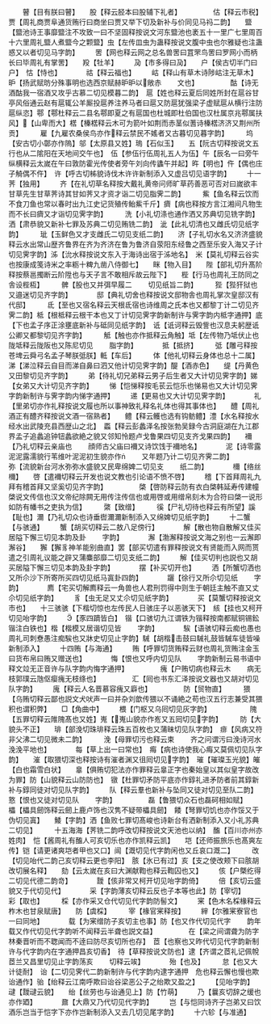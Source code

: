 <!-- { "loadSidebar": true } -->
　　瞽【目有朕曰瞽】　　股【释云胫本曰股辅下礼者】　　　　　估【释云市税】贾【周礼商贾阜通货贿行曰商坐曰贾又举下切及新补与价同见马祃二韵】　　盬【盬池诗王事靡盬注不攻致一曰不坚固释按说文河东盬池也袤五十一里广七里周百十六里周礼盬人煮盬今之颗盬】虫【左传皿虫为蛊释按说文腹中虫也尔雅疑也注蛊惑又以者切见马字韵】
　　罟【网也释云网之总名兽罟曰罝罘鸟罟曰罗网小而柄长曰毕周礼有掌罟】　　羖【牡羊】
　　夃【市多得曰夃】　　户【侯古切半门曰户】　怙【恃也】　　　　祜【释云福也】
　　岵【释山有草木诗陟岵注无草木】　　　　　昈【扬武赋昉分殊事明也选西京赋赫昈昈以敞赤
　　文也】　　　　　酤【诗无酒酤我一宿酒又攻乎古慕二切见模暮二韵】　扈【姓也释云夏后同姓所封在扈谷甘亭风俗通云赵有扈辄公羊厮投扈养注养马者曰扈又防扈犹强梁子虚赋扈从横行注防扈纵恣】鄠【鄠杜释云二县名鄠即夏之有扈国也杜城即杜伯国也汉杜属京兆鄠属扶风】【山卑而大】楛【榛楛释云木可为箭叶如荆而赤茎似蓍诗榛楛济济又荆州所贡】　　　雇【九雇农桑侯鸟亦作释云禁民不媱者又古暮切见暮字韵】　　　坞【安古切小鄣亦作隖】邬【太原县又姓】瑦【石似玉】　　五【阮古切释按说文五行也从二隂阳在天地间交午也】　伍【参伍行伍周礼五人为伍】午【辰名一曰旁午纵横释云太嵗在午曰敦防霍光传使者旁午刘向传蠭午并起】旿【明也】仵【偶也庄子觭偶不仵】　许【呼古切柹貌诗伐木许许新制添入又虚吕切见语字韵】
　　十一荠【独用】
　　齐【在礼切草名释按大戴礼黄帝问师旷草药善恶可否对曰嵗欲丰甘草先生甘草荠诗其甘如荠又才资才诣二切见脂霁二韵】　　　鮆【鱼名释云饮而不食刀鱼也常以春时出九江史记货殖传鲐鮆千斤】癠【病也释按方言江湘间凡物生而不长曰癠又才诣切见霁字韵】　　　洗【小礼切涤也通作洒又苏典切见铣字韵】　　洒【肃恭貌又新补七罪及苏典二切见贿铣二韵】　泚【此礼切清也又雌氏切见纸字韵】　　　玼【玉鲜色又才支雌氏二切见支纸二韵】　　济【子礼切水名又济济盛貌释云水出常山歴齐鲁界在齐为齐济在鲁为鲁济自荥阳东经鲁之西至乐安入海又子计切见霁字韵】泲【沇水释按说文东入于海诗出宿于泲地名】　米【莫礼切释云谷实也按康成笺诗米之率粝十粺九凿八侍御七】　　眯【物入目】　　陛【部礼切升髙阶释按蔡邕擉断云阶陞也与天子言不敢相斥故云陛下】　　梐【行马也周礼王防同之舎设梐枑】　　　髀【股也又并弭早履二
　　切见纸旨二韵】　　　狴【狴犴狱也又邉迷切见齐字韵】　　　　邸【典礼切舍也释按说文邸物舎也周礼掌次皇邸汉有代邸】　　　氐【至也又宿名释云天根氐宿也诗维周之氏本也又都黎丁计二切见齐霁二韵】柢【根柢释云根干本也又丁计切见霁字韵新制许与霁字韵内柢字通押】底【下也孟子序正涂壅底新补与砥同见纸字韵】　诋【诋诃释云毁訾也汉息夫躬歴诋公卿又都黎切见齐字韵】　　　觝【触也亦作抵释云角触】坻【左传物乃坻伏止也陇坻释云陇阪也又陈尼切见
　　脂字韵】　　　　抵【抵挤】　　　弤【雕弓释按苍埤云舜弓名孟子琴朕弤朕】軧【车后】　　　体【他礼切释云身体也总十二属】　　　涕【涕泣释云自目而涕自鼻曰泗又他计切见霁字韵】醍【酒赤色】　　缇【丹黄色又田黎切见齐字韵】
　　弟【待礼切兄弟释云男子后生者又大计切见霁字韵】娣【女弟又大计切见齐字韵】
　　悌【恺悌释按毛苌云恺乐也悌易也又大计切见霁字韵新制许与霁字韵内悌字通押】
　　递【更易也又大计切见霁字韵】　　　　礼【里弟切亦作礼释按说文履也所以事神致礼释名礼体也得其事体也】　　醴【周礼酒正有醴齐释按说文酒一宿熟者】　　鳢【释云鳠也选有钩鲂鳢】澧【水名释按水经水出武陵充县西歴山之北】　蟸【释云彭蠡泽名按张勃吴録今古洞庭湖在九江郡界孟子追蠡追钟钮蠡欲絶之貌又邻知怜题卢戈鲁果四切见支齐戈果四韵】　　襧【乃礼切释云亲庙也
　　顔师古父庙曰襧又诗饮饯于襧地名】　　　　泥【诗零露泥泥露濡貌行苇维叶泥泥初生貌亦作
　　又年题乃计二切见齐霁二韵】　　　　　　弥【流貌新台河水弥弥水盛貌又民卑绵婢二切见支
　　纸二韵】　　　　檷【络丝檷】　　啓【遣襧切释云开发也说文教也引论语不愤不啓】
　　稽【下首拜周礼九拜有稽首拜又坚奚切见齐字韵】　　　　　棨【啓防释云防有衣白棨韩延寿传建幢棨说文传信也汉文帝纪除闗无用传注传信也或用啓或用缯帛刻木为合符曰棨一说形如防有幡书之吏执为信】　　　綮【致缯】　　　徯【尸礼切待也释云有所望】謑【耻也】濔【乃礼切众也诗垂辔濔濔新制添入又绵婢切见纸字韵】
　　十二蟹【与骇通】
　　蟹【胡买切释云二敖八足傍行】　　　　解【散也物自散解又佳买居隘下懈三切见本韵及卦
　　字韵】　　　　澥【渤澥释按说文海之别也一云澥即澥谷】　　獬【獬豸神羊能别曲直】罢【部买切遣有罪释按说文有贤能而入网而贳遣之引周礼议能之辟又蒲麋部靡二切见支纸二韵】
　　解【佳买切判也説也又胡买居隘下懈三切见本韵及卦字韵】　　　　摆【补买切开也】
　　洒【所蟹切洒也又所尒沙下所寄所买四切见纸马寘卦四韵】　　　　躧【徐行又所尒切见纸
　　字韵】　　　　廌【宅买切解廌释云一角兽也人君刑罚得中则生于朝廷主触不直又丈尒切见纸字韵】
　　豸【虫无足又丈尒切见纸字韵】　　　　买【莫蟹切释按说文市也】　　十三骇骇【下楷切惊也左传民人日骇庄子以恶骇天下】　絯【挂也又柯开切见咍字韵】
　　【豕四蹢皆白】　锴【口骇切九江谓铁为锴释按南都赋铜锡鈆锴注白铁也】楷【楷模又居谐切见皆
　　字韵】　　　　騃【语骇切释云痴也愚也周礼司刺憃愚注痴騃也又牀史切见止字韵】駴【胡楷击鼓曰駴礼鼓皆駴车徒皆噪新制添入】
　　十四贿【与海通】
　　贿【呼罪切货贿释云财也周礼货贿注金玉曰货布帛曰贿又赠送也】　　　　悔【恨也又呼内切见队
　　字韵新制云易书语中释文竝无正音许与队字韵内悔字通押】　　　　　瘣【户贿切病也释云木
　　病无枝郭璞云虺伛瘿瘣无枝绦也】　　　　　汇【囘也书东汇泽按说文器也又胡对切见队字韵】
　　廆【释云人名晋慕容瘣又廦也】　　　　　防【贸物直】　　　猥【乌贿切释云鄙也説文犬吠声一曰并杂刘歆传猥以不诵絶之苟也汉五行志兼受其猥积也谓积弊】　　□【角曲中】
　　椳【门枢又乌囘切见灰字韵】　　　　　　隗【五罪切释云陮隗髙也又姓】嵬【嵬山貌亦作峞又五囘切见字韵】　　　防【大貌头不正】　　琲【部浼切珠琲释云珠五百枚也又蒲昧切见队字韵】　痱【风病又符非父沸二切见微未二韵】　　　浼【母罪切污也释云束
　　齐之问谓污曰浼诗河水浼浼平地也】　　　　每【草上出一曰常也】　痗【病也诗使我心痗又莫佩切见队字韵】　　漼【取猥切深也释按诗有漼者渊又徂囘切见字韵】　璀【璀璨玉光貌】皠【白也霜雪白状】　　辠【俱贿切犯法亦作罪释云辠正字也秦始皇以其似皇字故改为罪】防【山貌释云山防防也】　镦【杜罪切矛防平底亦作錞礼进矛防者前其錞新补与錞同徒对切见队字韵】
　　队【释云羣也新补与坠同又徒对切见至队二韵】　　　　　　　　憝【恨也又徒对切见队
　　字韵】　　　　　磊【鲁猥切众石也磊砢相如赋】　　　　　櫑【櫑具劒饰释云劒上鹿卢饰也汉隽不疑带櫑具劒】　餧【弩罪切饥也亦作馁又于伪切见寘】　　鯘【字韵】洒【鱼败七罪切髙峻也诗新台有洒新制添入又小礼苏典二切见】　　　十五海海【荠铣二韵呼改切释按说文天池也以纳】　醢【百川亦州亦姓肉】　恺【酱周礼有醢人可亥切乐也亦作凯释云凯】　　垲【还师振旅乐也髙爽左传】铠【请更诸爽垲者甲也又口】闿【溉切见代字韵闲也又丘哀口溉二】　　　改【切见咍代二韵己亥切释云更也李阳】　胲【氷已有过】亥【支之使改颊下曰胲胡改切展名释】　　劾【云太嵗在亥曰大渊献鞫也释云鞫囚也又】
　　侅【户槩纥得二切见代德二韵竒】　　　　靉【侅非常又柯开切见咍字韵倚】
　　倍【亥切云盛貌又于代切见代】　　　　采【字韵薄亥切释云反也子本等也此】防【宰切】　　　彩【取也】　　　棌【亦作采又仓代切见代字韵防髻文】
　　宷【色木名棌椽释云柞木也甘泉赋唐】　　防【虞棌】　　　宰【椽官宷释按】
　　縡【尔雅宷寮官也一曰同地】　　　　载【为宷缯防子亥切主也事】防【也又作代切见代字
　　韵年载又作代切见代字韵听不闻释云半聋也説文益】　　　　　在【梁之间谓聋为防字林秦晋听而不聦闻而不逹曰防尽亥切所也存】　茝【也察也又昨代切见代字韵新制许与代字韵内在字通押昌亥切香】　待【草释按说文防也】逮【齐谓之茝礼记佩帨茝兰又昌里切见止字韵荡亥
　　切释云竢】　　　　殆【也及】　　　怠【也又大计徒耐】　诒【二切见霁代二韵新制许与代字韵内逮字通押　危也释云懈也慢也欺诒通作】骀【绐释云江南呼欺曰诒谷梁恶公子之绐欺又盈之】
　　【见咍字韵】　　　　叇【靉叇云貌】　　绐【丝劳也与诒通见上】防【竹萌】
　　乃【曩亥切辞之缓也亦作廼】　　　　鼐【大鼎又乃代切见代字韵】
　　岂【与恺同诗齐子岂弟又曰饮酒乐岂当于恺字下亦作岂新制添入又去几切见尾字韵】
　　十六轸【与准通】
